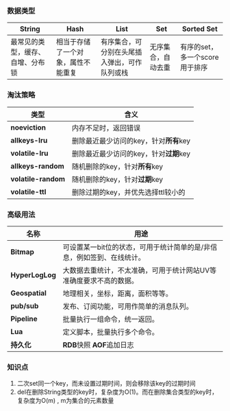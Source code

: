 
### 数据类型

| String                           | Hash                               | List                                         | Set                | Sorted Set                     |
| -------------------------------- | ---------------------------------- | -------------------------------------------- | ------------------ | ------------------------------ |
| 最常见的类型，缓存、自增、分布锁 | 相当于存储了一个对象，属性不能重复 | 有序集合，可分别在头尾插入弹出，可作队列或栈 | 无序集合，自动去重 | 有序的set，多一个score用于排序 |

### 淘汰策略

| 类型 | 含义 |
| -------------- | ------------------------ |
| **noeviction** | 内存不足时，返回错误 |
| **allkeys-lru** | 删除最近最少访问的key，针对**所有**key |
| **volatile-lru** | 删除最近最少访问的key，针对**过期**key |
| **allkeys-random** | 随机删除的key，针对**所有**key |
| **volatile-random** | 随机删除的key，针对**过期**key |
| **volatile-ttl** | 删除过期的key，并优先选择ttl较小的 |

### 高级用法

| 名称            | 用途                                                         |
| --------------- | ------------------------------------------------------------ |
| **Bitmap**      | 可设置某一bit位的状态，可用于统计简单的是/非信息，例如签到、在线统计。 |
| **HyperLogLog** | 大数据去重统计，不太准确，可用于统计网站UV等准确度要求不高的数据。 |
| **Geospatial**  | 地理相关，坐标，距离，面积等等。                             |
| **pub/sub**     | 发布、订阅功能，可用作简单的消息队列。                       |
| **Pipeline**    | 批量执行一组命令，统一返回。                                 |
| **Lua**         | 定义脚本，批量执行多个命令。                                 |
| **持久化**      | **RDB**快照 **AOF**追加日志                                  |



### 知识点

1.  二次set同一个key，而未设置过期时间，则会移除该key的过期时间
2. del在删除String类型的key时，复杂度为O(1)。而在删除集合类型的key时，复杂度为O(m) , m为集合的元素数量